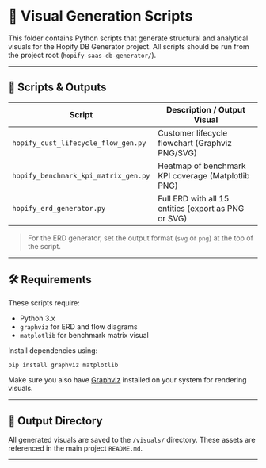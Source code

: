 
# 🐍 Visual Generation Scripts

This folder contains Python scripts that generate structural and analytical visuals for the Hopify DB Generator project. All scripts should be run from the project root (`hopify-saas-db-generator/`).

---

## 📜 Scripts & Outputs

| Script                               | Description / Output Visual                                |
|--------------------------------------|-------------------------------------------------------------|
| `hopify_cust_lifecycle_flow_gen.py`  | Customer lifecycle flowchart (Graphviz PNG/SVG)            |
| `hopify_benchmark_kpi_matrix_gen.py` | Heatmap of benchmark KPI coverage (Matplotlib PNG)         |
| `hopify_erd_generator.py`            | Full ERD with all 15 entities (export as PNG or SVG)       |

> For the ERD generator, set the output format (`svg` or `png`) at the top of the script.

---

## 🛠️ Requirements

These scripts require:

- Python 3.x  
- `graphviz` for ERD and flow diagrams  
- `matplotlib` for benchmark matrix visual

Install dependencies using:

```bash
pip install graphviz matplotlib
```

Make sure you also have [Graphviz](https://graphviz.org/download/) installed on your system for rendering visuals.

---

## 📁 Output Directory

All generated visuals are saved to the `/visuals/` directory. These assets are referenced in the main project `README.md`.

---
